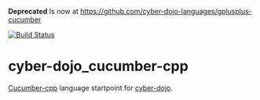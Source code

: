 __Deprecated__
Is now at https://github.com/cyber-dojo-languages/gplusplus-cucumber 

[![Build Status](https://travis-ci.org/meshell/cyber-dojo_cucumber-cpp.svg?branch=master)](https://travis-ci.org/meshell/cyber-dojo_cucumber-cpp)

# cyber-dojo_cucumber-cpp
[Cucumber-cpp](https://github.com/cucumber/cucumber-cpp) language startpoint for [cyber-dojo](https://github.com/cyber-dojo/cyber-dojo).
